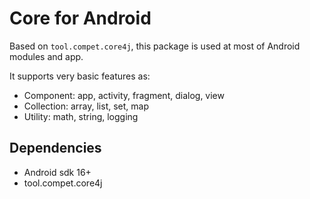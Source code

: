 # Core for Android

Based on `tool.compet.core4j`, this package is used at most of Android modules and app.

It supports very basic features as:
- Component: app, activity, fragment, dialog, view
- Collection: array, list, set, map
- Utility: math, string, logging


## Dependencies

- Android sdk 16+
- tool.compet.core4j
